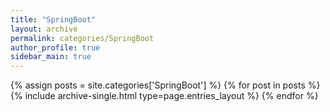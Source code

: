 ```yaml
---
title: "SpringBoot"
layout: archive
permalink: categories/SpringBoot
author_profile: true
sidebar_main: true
---
```


{% assign posts = site.categories['SpringBoot'] %}
{% for post in posts %} {% include archive-single.html type=page.entries_layout %} {% endfor %}
